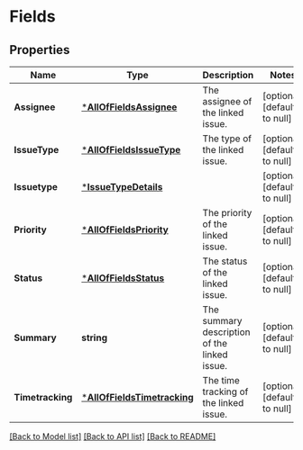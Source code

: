 # Fields

## Properties
Name | Type | Description | Notes
------------ | ------------- | ------------- | -------------
**Assignee** | [***AllOfFieldsAssignee**](AllOfFieldsAssignee.md) | The assignee of the linked issue. | [optional] [default to null]
**IssueType** | [***AllOfFieldsIssueType**](AllOfFieldsIssueType.md) | The type of the linked issue. | [optional] [default to null]
**Issuetype** | [***IssueTypeDetails**](IssueTypeDetails.md) |  | [optional] [default to null]
**Priority** | [***AllOfFieldsPriority**](AllOfFieldsPriority.md) | The priority of the linked issue. | [optional] [default to null]
**Status** | [***AllOfFieldsStatus**](AllOfFieldsStatus.md) | The status of the linked issue. | [optional] [default to null]
**Summary** | **string** | The summary description of the linked issue. | [optional] [default to null]
**Timetracking** | [***AllOfFieldsTimetracking**](AllOfFieldsTimetracking.md) | The time tracking of the linked issue. | [optional] [default to null]

[[Back to Model list]](../README.md#documentation-for-models) [[Back to API list]](../README.md#documentation-for-api-endpoints) [[Back to README]](../README.md)

